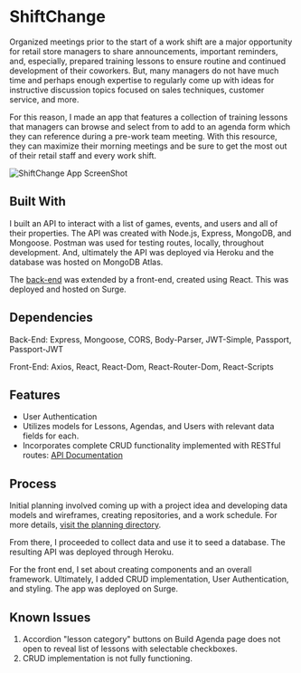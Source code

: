 # ShiftChange

Organized meetings prior to the start of a work shift are a major opportunity for retail store managers to share announcements, important reminders, and, especially, prepared training lessons to ensure routine and continued development of their coworkers. But, many managers do not have much time and perhaps enough expertise to regularly come up with ideas for instructive discussion topics focused on sales techniques, customer service, and more.

For this reason, I made an app that features a collection of training lessons that managers can browse and select from to add to an agenda form which they can reference during a pre-work team meeting. With this resource, they can maximize their morning meetings and be sure to get the most out of their retail staff and every work shift.

![ShiftChange App ScreenShot](https://booksmartmath.com/wp-content/uploads/2020/03/shiftchange-scaled.jpg "home page screenshot")

## Built With

I built an API to interact with a list of games, events, and users and all of their properties.
The API was created with Node.js, Express, MongoDB, and Mongoose. Postman was used for testing routes, locally, throughout development. And, ultimately the API was deployed via Heroku and the database was hosted on MongoDB Atlas.

The [back-end](https://github.com/jmittelman/shift-change-api) was extended by a front-end, created using React. This was deployed and hosted on Surge.

## Dependencies

Back-End: Express, Mongoose, CORS, Body-Parser, JWT-Simple, Passport, Passport-JWT

Front-End: Axios, React, React-Dom, React-Router-Dom, React-Scripts

## Features

- User Authentication
- Utilizes models for Lessons, Agendas, and Users with relevant data fields for each.
- Incorporates complete CRUD functionality implemented with RESTful routes:
  [API Documentation](https://shift-change-api.herokuapp.com/)

## Process

Initial planning involved coming up with a project idea and developing data models and wireframes, creating repositories, and a work schedule. For more details, [visit the planning directory](https://github.com/jmittelman/shift-change/tree/master/Planning).

From there, I proceeded to collect data and use it to seed a database. The resulting API was deployed through Heroku.

For the front end, I set about creating components and an overall framework. Ultimately, I added CRUD implementation, User Authentication, and styling. The app was deployed on Surge.

## Known Issues

1. Accordion "lesson category" buttons on Build Agenda page does not open to reveal list of lessons with selectable checkboxes.
2. CRUD implementation is not fully functioning.
